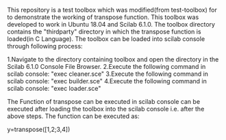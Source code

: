 This repository is a test toolbox which was modified(from test-toolbox) for to demonstrate the working of transpose function. This toolbox was developed to work in Ubuntu 18.04 and Scilab 6.1.0. The toolbox directory contains the "thirdparty" directory in which the transpose function is loaded(in C Language). The toolbox can be loaded into scilab console through following process:

1.Navigate to the directory containing toolbox and open the directory in the Scilab 6.1.0 Console File Browser.
2.Execute the following command in scilab console: "exec cleaner.sce"
3.Execute the following command in scilab console: "exec builder.sce"
4.Execute the following command in scilab console: "exec loader.sce"

The Function of transpose can be executed in scilab console can be executed after loading the toolbox into the scilab console i.e. after the above steps. The function can be executed as:

y=transpose([1,2;3,4])
